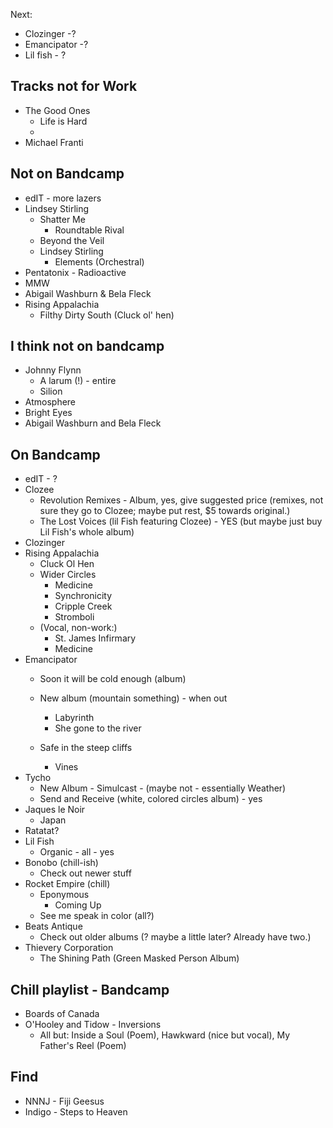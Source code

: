 Next: 
* Clozinger -?
* Emancipator -?
* Lil fish - ?

## Tracks not for Work
* The Good Ones
    * Life is Hard
    * 
* Michael Franti


## Not on Bandcamp
* edIT - more lazers
* Lindsey Stirling
    * Shatter Me
        * Roundtable Rival
    * Beyond the Veil
    * Lindsey Stirling
        * Elements (Orchestral)
* Pentatonix - Radioactive
* MMW
* Abigail Washburn & Bela Fleck
* Rising Appalachia
    * Filthy Dirty South (Cluck ol' hen)

## I think not on bandcamp
* Johnny Flynn
    * A larum (!) - entire
    * Silion
* Atmosphere
* Bright Eyes
* Abigail Washburn and Bela Fleck


## On Bandcamp
* edIT - ?
* Clozee
    * Revolution Remixes - Album, yes, give suggested price (remixes, not sure they go to Clozee; maybe put rest, $5 towards original.)
    * The Lost Voices (lil Fish featuring Clozee) - YES (but maybe just buy Lil Fish's whole album)
* Clozinger
* Rising Appalachia 
    - Cluck Ol Hen
    - Wider Circles
        - Medicine
        - Synchronicity
        - Cripple Creek
        - Stromboli
    * (Vocal, non-work:)
        * St. James Infirmary
        * Medicine
* Emancipator 
    * Soon it will be cold enough (album)
    * New album (mountain something) - when out
        * Labyrinth
        * She gone to the river
        
    * Safe in the steep cliffs
        * Vines
* Tycho
    * New Album - Simulcast - (maybe not - essentially Weather)
    * Send and Receive (white, colored circles album) - yes
* Jaques le Noir 
    * Japan
* Ratatat?
* Lil Fish 
    * Organic - all - yes 
* Bonobo (chill-ish)
    * Check out newer stuff
* Rocket Empire (chill)
    * Eponymous
        - Coming Up
    * See me speak in color (all?)
* Beats Antique
    * Check out older albums (? maybe a little later? Already have two.)
* Thievery Corporation
    * The Shining Path (Green Masked Person Album)

## Chill playlist - Bandcamp

* Boards of Canada
* O'Hooley and Tidow - Inversions
    * All but: Inside a Soul (Poem), Hawkward (nice but vocal), My Father's Reel (Poem)

    
## Find
* NNNJ - Fiji Geesus
* Indigo - Steps to Heaven